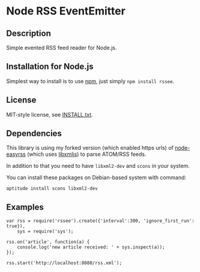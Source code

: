 Node RSS EventEmitter
=====================

Description
-----------

Simple evented RSS feed reader for Node.js.

Installation for Node.js
------------------------

Simplest way to install is to use [npm](http://npmjs.org/), just simply `npm install rssee`.

License
-------

MIT-style license, see [INSTALL.txt](http://github.com/jheusala/node-rssee/blob/master/LICENSE.txt).

Dependencies
------------

This library is using my forked version (which enabled https urls) of [node-easyrss](https://github.com/jheusala/node-easyrss) 
(which uses [libxmljs](https://github.com/polotek/libxmljs)) to parse ATOM/RSS feeds.

In addition to that you need to have `libxml2-dev` and `scons` in your system.

You can install these packages on Debian-based system with command:

	aptitude install scons libxml2-dev

Examples
--------

	var rss = require('rssee').create({'interval':300, 'ignore_first_run': true}),
	    sys = require('sys');
	
	rss.on('article', function(a) {
		console.log('new article received: ' + sys.inspect(a));
	});
	
	rss.start('http://localhost:8080/rss.xml');


